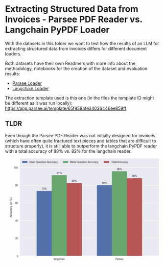 # Extracting Structured Data from Invoices - Parsee PDF Reader vs. Langchain PyPDF Loader

With the datasets in this folder we want to test how the results of an LLM for extracting structured data from invoices differs for different document loaders.

Both datasets have their own Readme's with more info about the methodology, notebooks for the creation of the dataset and evaluation results:
* [Parsee Loader](./parsee-loader/README.md)
* [Langchain Loader](./langchain-pypdf-loader/README.md)

The extraction template used is this one (in the files the template ID might be different as it was run locally): https://app.parsee.ai/template/65f959afe34036446ee859ff

## TLDR
Even though the Parsee PDF Reader was not initially designed for invoices (which have often quite fractured text pieces and tables that are difficult to structure properly), it is still able to outperform the langchain PyPDF reader with a total accuracy of 88% vs. 82% for the langchain reader.

![final results](final_results.png)
